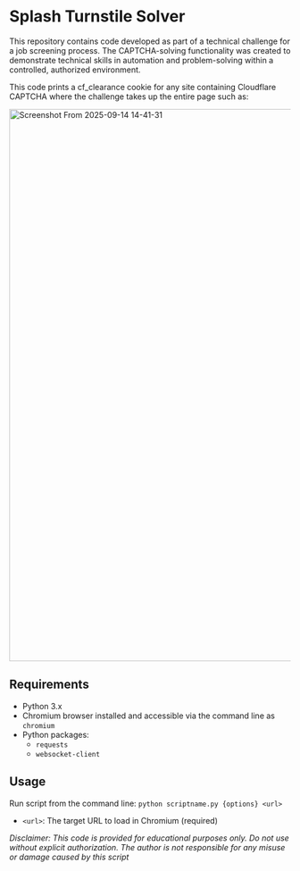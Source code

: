 # Splash Turnstile Solver

This repository contains code developed as part of a technical challenge for a job screening process. The CAPTCHA-solving functionality was created to demonstrate technical skills in automation and problem-solving within a controlled, authorized environment.

This code prints a cf_clearance cookie for any site containing Cloudflare CAPTCHA where the challenge takes up the entire page such as:

<img width="1920" height="989" alt="Screenshot From 2025-09-14 14-41-31" src="https://github.com/user-attachments/assets/ff31bd3e-67b3-4dd2-af0f-6c5234b176bd" />

## Requirements

- Python 3.x
- Chromium browser installed and accessible via the command line as `chromium`
- Python packages:
	- `requests`
	- `websocket-client`

## Usage

Run script from the command line:
`python scriptname.py {options} <url>`
- `<url>`: The target URL to load in Chromium (required)

_Disclaimer: This code is provided for educational purposes only. Do not use without explicit authorization. The author is not responsible for any misuse or damage caused by this script_
